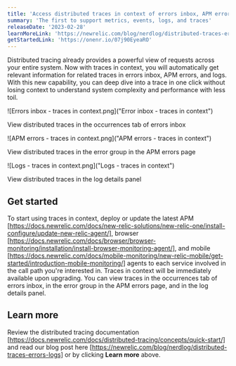 ```yaml
---
title: 'Access distributed traces in context of errors inbox, APM errors, and logs'
summary: 'The first to support metrics, events, logs, and traces'
releaseDate: '2023-02-28'
learnMoreLink: 'https://newrelic.com/blog/nerdlog/distributed-traces-errors-logs'
getStartedLink: 'https://onenr.io/07j90EyeaRO'
---
```

Distributed tracing already provides a powerful view of requests across your entire system. Now with traces in context, you will automatically get relevant information for related traces in errors inbox, APM errors, and logs. With this new capability, you can deep dive into a trace in one click without losing context to understand system complexity and performance with less toil.

![Errors inbox - traces in context.png]("Error inbox - traces in context")
<figcaption>View distributed traces in the occurrences tab of errors inbox</figcaption>

![APM errors - traces in context.png]("APM errors - traces in context")
<figcaption>View distributed traces in the error group in the APM errors page</figcaption>

![Logs - traces in context.png]("Logs - traces in context")
<figcaption>View distributed traces in the log details panel</figcaption>

## Get started
To start using traces in context, deploy or update the latest APM [https://docs.newrelic.com/docs/new-relic-solutions/new-relic-one/install-configure/update-new-relic-agent/], browser [https://docs.newrelic.com/docs/browser/browser-monitoring/installation/install-browser-monitoring-agent/], and mobile [https://docs.newrelic.com/docs/mobile-monitoring/new-relic-mobile/get-started/introduction-mobile-monitoring/] agents to each service involved in the call path you're interested in. Traces in context will be immediately available upon upgrading. You can view traces in the occurrences tab of errors inbox, in the error group in the APM errors page, and in the log details panel.

## Learn more
Review the distributed tracing documentation [https://docs.newrelic.com/docs/distributed-tracing/concepts/quick-start/] and read our blog post here [https://newrelic.com/blog/nerdlog/distributed-traces-errors-logs] or by clicking **Learn more** above.

